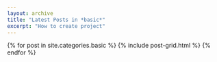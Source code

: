 ```yaml
---
layout: archive
title: "Latest Posts in *basic*"
excerpt: "How to create project"
---
```


<div class="tiles">
{% for post in site.categories.basic %}
	{% include post-grid.html %}
{% endfor %}
</div><!-- /.tiles -->
